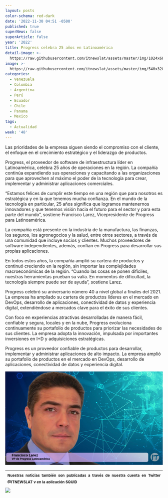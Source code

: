 ```yaml
---
layout: posts
color-schema: red-dark
date: '2022-11-30 04:51 -0500'
published: true
superNews: false
superArticle: false
year: '2022'
title: Progress celebra 25 años en Latinoamérica
detail-image: >-
  https://raw.githubusercontent.com/itnewslat/assets/master/img/1024x680/Francisco-Larez-g.jpg
image: >-
  https://raw.githubusercontent.com/itnewslat/assets/master/img/540x320/Francisco-Larez-p.jpg
categories:
  - Venezuela
  - Colombia
  - Argentina
  - Perú
  - Ecuador
  - Chile
  - Panama
  - Mexico
tags:
  - Actualidad
week: '48'
---
```

Las prioridades de la empresa siguen siendo el compromiso con el cliente, el enfoque en el crecimiento estratégico y el liderazgo de productos.

Progress, el proveedor de software de infraestructura líder en Latinoamérica, celebra 25 años de operaciones en la región. La compañía continúa expandiendo sus operaciones y capacitando a las organizaciones para que aprovechen al máximo el poder de la tecnología para crear, implementar y administrar aplicaciones comerciales.
 
“Estamos felices de cumplir este tiempo en una región que para nosotros es estratégica y en la que tenemos mucha confianza. En el mundo de la tecnología en particular, 25 años significa que logramos mantenernos innovadores y que tenemos visión hacia el futuro para el sector y para esta parte del mundo”, sostiene Francisco Larez, Vicepresidente de Progress para Latinoamérica.
 
La compañía está presente en la industria de la manufactura, las finanzas, los seguros, los agronegocios y la salud, entre otros sectores, a través de una comunidad que incluye socios y clientes. Muchos proveedores de software independientes, además, confían en Progress para desarrollar sus propias aplicaciones.
 
En todos estos años, la compañía amplió su cartera de productos y continuó creciendo en la región, sin importar las complejidades macroeconómicas de la región. “Cuando las cosas se ponen difíciles, nuestras herramientas prueban su valía. En momentos de dificultad, la tecnología siempre puede ser de ayuda”, sostiene Larez.

Progress celebró su aniversario número 40 a nivel global a finales del 2021. La empresa ha ampliado su cartera de productos líderes en el mercado en DevOps, desarrollo de aplicaciones, conectividad de datos y experiencia digital, extendiéndose a mercados clave para el éxito de sus clientes.
 
Con foco en experiencias atractivas desarrolladas de manera fácil, confiable y segura, locales y en la nube, Progress evoluciona continuamente su portafolio de productos para priorizar las necesidades de sus clientes. La empresa adopta la innovación, impulsada por importantes inversiones en I+D y adquisiciones estratégicas.
 
Progress es un proveedor confiable de productos para desarrollar, implementar y administrar aplicaciones de alto impacto. La empresa amplió su portafolio de productos en el mercado en DevOps, desarrollo de aplicaciones, conectividad de datos y experiencia digital.

![](https://raw.githubusercontent.com/itnewslat/assets/master/img/540x320/Francisco-Larez-p.jpg)

<table style="height: 42px;" width="569">
<tbody>
<tr>
<td style="text-align: justify;"><sub><strong>Nuestras noticias también son publicadas a través de nuestra cuenta en Twitter <a href="https://twitter.com/itnewslat?lang=es">@ITNEWSLAT</a> y en la aplicación <a href="https://squidapp.co/en/">SQUID</a></strong></sub></td>
</tr>
</tbody>
</table>

<img src="https://tracker.metricool.com/c3po.jpg?hash=56f88a41e39ab42c063cc51676587a04"/>